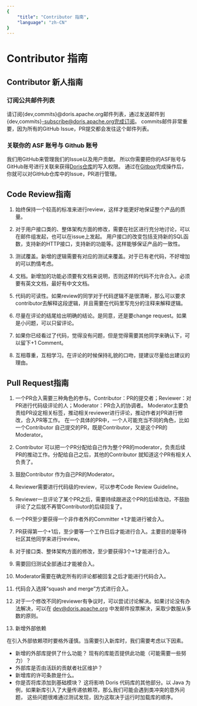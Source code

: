 ```yaml
---
{
    "title": "Contributor 指南",
    "language": "zh-CN"
}
---
```


<!-- 
Licensed to the Apache Software Foundation (ASF) under one
or more contributor license agreements.  See the NOTICE file
distributed with this work for additional information
regarding copyright ownership.  The ASF licenses this file
to you under the Apache License, Version 2.0 (the
"License"); you may not use this file except in compliance
with the License.  You may obtain a copy of the License at

  http://www.apache.org/licenses/LICENSE-2.0

Unless required by applicable law or agreed to in writing,
software distributed under the License is distributed on an
"AS IS" BASIS, WITHOUT WARRANTIES OR CONDITIONS OF ANY
KIND, either express or implied.  See the License for the
specific language governing permissions and limitations
under the License.
-->

# Contributor 指南

## Contributor 新人指南

### 订阅公共邮件列表

请订阅{dev,commits}@doris.apache.org邮件列表，通过发送邮件到{dev,commits}-subscribe@doris.apache.org完成订阅。
commits邮件非常重要，因为所有的GitHub Issue，PR提交都会发往这个邮件列表。

### 关联你的 ASF 账号与 Github 账号

我们用GitHub来管理我们的Issue以及用户贡献。
所以你需要把你的ASF账号与GitHub账号进行关联来获得[Doris仓库](https://github.com/apache/doris)的写入权限。
通过在[Gitbox](https://gitbox.apache.org/setup/)完成操作后，你就可以对GitHub仓库中的Issue，PR进行管理。

## Code Review指南

1. 始终保持一个较高的标准来进行review，这样才能更好地保证整个产品的质量。

2. 对于用户接口类的、整体架构方面的修改，需要在社区进行充分地讨论，可以在邮件组发起，也可以在issue上发起。
用户接口的改变包括支持新的SQL函数，支持新的HTTP接口，支持新的功能等。这样能够保证产品的一致性。

3. 测试覆盖。新增的逻辑需要有对应的测试来覆盖。对于已有老代码，不好增加的可以酌情考虑。

4. 文档。新增加的功能必须要有文档来说明，否则这样的代码不允许合入。必须要有英文文档，最好有中文文档。

5. 代码的可读性。如果review的同学对于代码逻辑不是很清晰，那么可以要求contributor去解释这段逻辑，并且需要在代码里写充分的注释来解释逻辑。

6. 尽量在评论的结尾给出明确的结论。是同意，还是要change request。如果是小问题，可以只留评论。

7. 如果你已经看过了代码，觉得没有问题，但是觉得需要其他同学来确认下，可以留下+1 Comment。

8. 互相尊重，互相学习。在评论的时候保持礼貌的口吻，提建议尽量给出建议的理由。

## Pull Request指南

1. 一个PR合入需要三种角色的参与。Contributor：PR的提交者；Reviewer：对PR进行代码级评论的人；Moderator：PR合入的协调者。
Moderator主要负责给PR设定相关标签，推动相关reviewer进行评论，推动作者对PR进行修改，合入PR等工作。
在一个具体的PR中，一个人可能充当不同的角色，比如一个Contributor 自己提交的PR，既是Contributor，又是这个PR的Moderator。

2. Contributor 可以把一个PR分配给自己作为整个PR的moderator，负责后续PR的推动工作。分配给自己之后，其他的Contributor 就知道这个PR有相关人负责了。

3. 鼓励Contributor 作为自己PR的Moderator。

4. Reviewer需要进行代码级的review，可以参考Code Review Guideline。

5. Reviewer一旦评论了某个PR之后，需要持续跟进这个PR的后续改动，不鼓励评论了之后就不再管Contributor的后续回复了。

6. 一个PR至少要获得一个非作者外的Committer +1才能进行被合入。

7. PR获得第一个+1后，至少要等一个工作日后才能进行合入。主要目的是等待社区其他同学来进行review。

8. 对于接口类、整体架构方面的修改，至少要获得3个+1才能进行合入。

9. 需要回归测试全部通过才能被合入。

10. Moderator需要在确定所有的评论都被回复之后才能进行代码合入。

11. 代码合入选择“squash and merge”方式进行合入。

12. 对于一个修改不同的reviewer有争议时，可以尝试讨论解决。如果讨论没有办法解决，可以在 dev@doris.apache.org 中发邮件投票解决，采取少数服从多数的原则。

13. 新增外部依赖

在引入外部依赖项时要格外谨慎。当需要引入新库时，我们需要考虑以下因素。

- 新增的外部库提供了什么功能？ 现有的库能否提供此功能（可能需要一些努力）？
- 外部库是否由活跃的贡献者社区维护？
- 新增库的许可条款是什么。
- 你是否将库添加到基础模块？ 这将影响 Doris 代码库的其他部分。以 Java 为例，如果新库引入了大量传递依赖项，那么我们可能会遇到类冲突的意外问题， 
这些问题很难通过测试发现，因为这取决于运行时加载库的顺序。 

